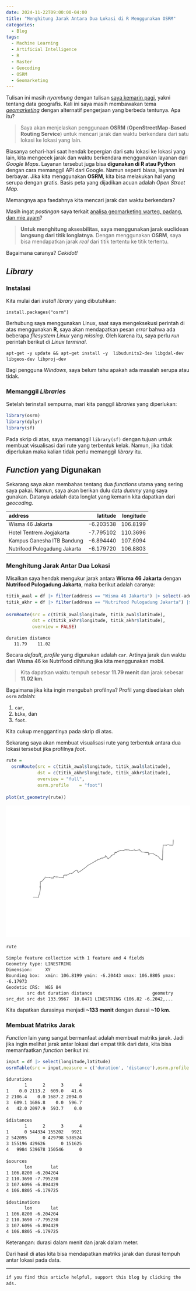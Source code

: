 ```yaml
---
date: 2024-11-22T09:00:00-04:00
title: "Menghitung Jarak Antara Dua Lokasi di R Menggunakan OSRM"
categories:
  - Blog
tags:
  - Machine Learning
  - Artificial Intelligence
  - R
  - Raster
  - Geocoding
  - OSRM
  - Geomarketing
---
```


Tulisan ini masih *nyambung* dengan tulisan [saya kemarin
pagi](https://ikanx101.com/blog/tidy-geocoding/), yakni tentang data
geografis. Kali ini saya masih membawakan tema
[*geomarketing*](https://ikanx101.com/tags/#geomarketing) dengan
alternatif pengerjaan yang berbeda tentunya. Apa itu?

> Saya akan menjelaskan penggunaan **OSRM** (**OpenStreetMap-Based
> Routing Service**) untuk mencari jarak dan waktu berkendara dari satu
> lokasi ke lokasi yang lain.

Biasanya sehari-hari saat hendak bepergian dari satu lokasi ke lokasi
yang lain, kita mengecek jarak dan waktu berkendara menggunakan layanan
dari *Google Maps*. Layanan tersebut juga bisa **digunakan di R atau
Python** dengan cara memanggil API dari Google. Namun seperti biasa,
layanan ini berbayar. Jika kita menggunakan **OSRM**, kita bisa
melakukan hal yang serupa dengan gratis. Basis peta yang dijadikan acuan
adalah *Open Street Map*.

Memangnya apa faedahnya kita mencari jarak dan waktu berkendara?

Masih ingat *postingan* saya terkait [analisa geomarketing warteg,
padang, dan mie ayam](https://ikanx101.com/blog/geomkt-bks/)?

> **Untuk menghitung aksesbilitas, saya menggunakan jarak euclidean
> langsung dari titik longlatnya**. Dengan menggunakan **OSRM**, saya
> bisa mendapatkan jarak *real* dari titik tertentu ke titik tertentu.

Bagaimana caranya? *Cekidot!*

## *Library*

### Instalasi

Kita mulai dari *install library* yang dibutuhkan:

    install.packages("osrm")

Berhubung saya menggunakan Linux, saat saya mengeksekusi perintah di
atas menggunakan **R**, saya akan mendapatkan pesan *error* bahwa ada
beberapa *filesystem Linux* yang *missing*. Oleh karena itu, saya perlu
*run* perintah berikut di *Linux terminal*.

    apt-get -y update && apt-get install -y  libudunits2-dev libgdal-dev libgeos-dev libproj-dev

Bagi pengguna *Windows*, saya belum tahu apakah ada masalah serupa atau
tidak.

### Memanggil *Libraries*

Setelah terinstall sempurna, mari kita panggil *libraries* yang
diperlukan:

``` r
library(osrm) 
library(dplyr)
library(sf)
```

Pada skrip di atas, saya memanggil `library(sf)` dengan tujuan untuk
membuat visualisasi dari rute yang terbentuk kelak. Namun, jika tidak
diperlukan maka kalian tidak perlu memanggil *library* itu.

## *Function* yang Digunakan

Sekarang saya akan membahas tentang dua *functions* utama yang sering
saya pakai. Namun, saya akan berikan dulu data *dummy* yang saya
gunakan. Datanya adalah data longlat yang kemarin kita dapatkan dari
*geocoding*.

| address                      |  latitude | longitude |
|:-----------------------------|----------:|----------:|
| Wisma 46 Jakarta             | -6.203538 |  106.8199 |
| Hotel Tentrem Jogjakarta     | -7.795102 |  110.3696 |
| Kampus Ganesha ITB Bandung   | -6.894440 |  107.6094 |
| Nutrifood Pulogadung Jakarta | -6.179720 |  106.8803 |

### Menghitung Jarak Antar Dua Lokasi

Misalkan saya hendak mengukur jarak antara **Wisma 46 Jakarta** dengan
**Nutrifood Pulogadung Jakarta**, maka berikut adalah caranya:

``` r
titik_awal = df |> filter(address == "Wisma 46 Jakarta") |> select(-address)
titik_akhr = df |> filter(address == "Nutrifood Pulogadung Jakarta") |> select(-address)

osrmRoute(src = c(titik_awal$longitude, titik_awal$latitude),
          dst = c(titik_akhr$longitude, titik_akhr$latitude),
          overview = FALSE)
```

    duration distance 
       11.79    11.02 

Secara *default*, *profile* yang digunakan adalah `car`. Artinya jarak
dan waktu dari Wisma 46 ke Nutrifood dihitung jika kita menggunakan
mobil.

> Kita dapatkan waktu tempuh sebesar **11.79 menit** dan jarak sebesar
> **11.02 km**.

Bagaimana jika kita ingin mengubah profilnya? Profil yang disediakan
oleh `osrm` adalah:

1.  `car`,
2.  `bike`, dan
3.  `foot`.

Kita cukup menggantinya pada skrip di atas.

Sekarang saya akan membuat visualisasi rute yang terbentuk antara dua
lokasi tersebut jika profilnya *foot*.

``` r
rute = 
  osrmRoute(src = c(titik_awal$longitude, titik_awal$latitude),
            dst = c(titik_akhr$longitude, titik_akhr$latitude),
            overview = "full",
            osrm.profile    = "foot")

plot(st_geometry(rute))
```

![](https://raw.githubusercontent.com/ikanx101/ikanx101.github.io/master/_posts/geo%20marketing/osrm/post_files/figure-commonmark/unnamed-chunk-5-1.png)


``` r
rute
```

    Simple feature collection with 1 feature and 4 fields
    Geometry type: LINESTRING
    Dimension:     XY
    Bounding box:  xmin: 106.8199 ymin: -6.20443 xmax: 106.8805 ymax: -6.17973
    Geodetic CRS:  WGS 84
            src dst duration distance                       geometry
    src_dst src dst 133.9967  10.0471 LINESTRING (106.82 -6.2042,...

Kita dapatkan durasinya menjadi **~133 menit** dengan durasi **~10 km**.

### Membuat Matriks Jarak

*Function* lain yang sangat bermanfaat adalah membuat matriks jarak.
Jadi jika ingin melihat jarak antar lokasi dari empat titik dari data,
kita bisa memanfaatkan *function* berikut ini:

``` r
input = df |> select(longitude,latitude)
osrmTable(src = input,measure = c('duration', 'distance'),osrm.profile = "bike")
```

    $durations
           1      2      3      4
    1    0.0 2113.2  609.0   41.6
    2 2106.4    0.0 1687.2 2094.0
    3  609.1 1686.8    0.0  596.7
    4   42.0 2097.9  593.7    0.0

    $distances
           1      2      3      4
    1      0 544334 155202   9921
    2 542095      0 429798 538524
    3 155196 429626      0 151625
    4   9984 539678 150546      0

    $sources
           lon       lat
    1 106.8200 -6.204204
    2 110.3690 -7.795230
    3 107.6096 -6.894429
    4 106.8805 -6.179725

    $destinations
           lon       lat
    1 106.8200 -6.204204
    2 110.3690 -7.795230
    3 107.6096 -6.894429
    4 106.8805 -6.179725

Keterangan: durasi dalam menit dan jarak dalam meter.

Dari hasil di atas kita bisa mendapatkan matriks jarak dan durasi tempuh
antar lokasi pada data.

------------------------------------------------------------------------

`if you find this article helpful, support this blog by clicking the ads.`
